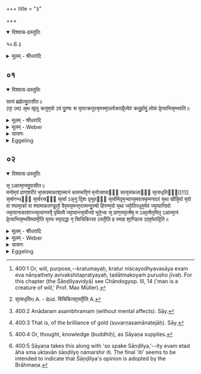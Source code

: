 +++
title = "३"

+++


<details open><summary>विश्वास-प्रस्तुतिः</summary>

१०.6.३
</details>

<details><summary>मूलम् - श्रीधरादि</summary>

१०.6.३
</details>


## ०१


<details open><summary>विश्वास-प्रस्तुतिः</summary>

सत्यं ब्रह्मेत्यु᳘पासीत॥  
(ता᳘ ऽथ) अ᳘थ ख᳘लु क्रतुम᳘यो ऽयं पु᳘रुषः स या᳘वत्क्रतुरय᳘मस्मा᳘ल्लोकात्प्रै᳘त्येवं क्रतु᳘र्हामुं᳘ लोकं प्रे᳘त्याभिस᳘म्भवति॥
</details>

<details><summary>मूलम् - श्रीधरादि</summary>

सत्यं ब्रह्मेत्यु᳘पासीत॥  
(ता᳘ ऽथ) अ᳘थ ख᳘लु क्रतुम᳘यो ऽयं पु᳘रुषः स या᳘वत्क्रतुरय᳘मस्मा᳘ल्लोकात्प्रै᳘त्येवं क्रतु᳘र्हामुं᳘ लोकं प्रे᳘त्याभिस᳘म्भवति॥
</details>

<details><summary>मूलम् - Weber</summary>

सत्यम् ब्रह्मेत्यु᳘पासीत॥  
अ᳘थ ख᳘लु क्रतुम᳘योऽयम् पु᳘रुषः स या᳘वत्क्रतुरय᳘मस्मा᳘ल्लोकात्प्रै᳘त्येवंक्रतु᳘र्हामुं᳘ लोकम् प्रे᳘त्याभिस᳘म्भवति॥
</details>

<details><summary>सायणः</summary>

…
</details>

<details><summary>Eggeling</summary>

1. Let him meditate upon the 'true Brahman.' Now, man here, indeed, is possessed of understanding [^egg_811], and according to how great his understanding is when he departs this world, so does he, on passing away, enter yonder world.

[^egg_811]: 400:1 Or, will, purpose,--kratumayaḥ, kratur niścayodhyavasāya evam eva nānyathety avivakshitapratyayaḥ, tadātmakoyaṁ purusho jīvaḥ. For this chapter (the Śāṇḍilyavidyā) see Chāndogyop. III, 14 ('man is a creature of will,' Prof. Max Müller).
</details>


## ०२


<details open><summary>विश्वास-प्रस्तुतिः</summary>

स᳘ ऽआत्मा᳘नमु᳘पासीत॥  
मनोम᳘यं प्राण᳘शरीरं भा᳘रूपमाकाशा᳘त्मानं कामरूपि᳘णं म᳘नोजवसᳫँ᳭ सत्य᳘संकल्पᳫँ᳭ स᳘त्यधृतिᳫँ᳭[[!!]] स᳘र्व्वगन्धᳫँ᳭ स᳘र्व्वरसᳫँ᳭ स᳘र्व्वा ऽअ᳘नु दि᳘शः प्र᳘भूतᳫँ᳭ स᳘र्व्वमिद᳘म᳘भ्याप्त᳘मवाक्क᳘मनादरं य᳘था व्व्रीहि᳘र्वा य᳘वो वा श्यामा᳘को वा श्यामाकतण्डुलो᳘ वैव᳘मय᳘मन्त᳘रात्मन्पु᳘रुषो हिरण्म᳘यो य᳘था ज्यो᳘तिरधूम᳘मेवं ज्या᳘यान्दिवो ज्या᳘यानाकाशाज्ज्या᳘यानस्यै᳘ पृथिव्यै ज्या᳘यान्त्स᳘र्व्वेभ्यो भूते᳘भ्यः स᳘ प्राण᳘स्या᳘त्मैष᳘ म ऽआ᳘त्मैत᳘मित᳘ ऽआत्मा᳘नं प्रे᳘त्याभिस᳘म्भविष्यामी᳘ति य᳘स्य स्या᳘दद्धा न᳘ व्विचिकित्सा ऽस्ती᳘ति ह स्माह शा᳘ण्डिल्य ऽएव᳘मेतदि᳘ति॥
</details>

<details><summary>मूलम् - श्रीधरादि</summary>

स᳘ ऽआत्मा᳘नमु᳘पासीत॥  
मनोम᳘यं प्राण᳘शरीरं भा᳘रूपमाकाशा᳘त्मानं कामरूपि᳘णं म᳘नोजवसᳫँ᳭ सत्य᳘संकल्पᳫँ᳭ स᳘त्यधृतिᳫँ᳭[[!!]] स᳘र्व्वगन्धᳫँ᳭ स᳘र्व्वरसᳫँ᳭ स᳘र्व्वा ऽअ᳘नु दि᳘शः प्र᳘भूतᳫँ᳭ स᳘र्व्वमिद᳘म᳘भ्याप्त᳘मवाक्क᳘मनादरं य᳘था व्व्रीहि᳘र्वा य᳘वो वा श्यामा᳘को वा श्यामाकतण्डुलो᳘ वैव᳘मय᳘मन्त᳘रात्मन्पु᳘रुषो हिरण्म᳘यो य᳘था ज्यो᳘तिरधूम᳘मेवं ज्या᳘यान्दिवो ज्या᳘यानाकाशाज्ज्या᳘यानस्यै᳘ पृथिव्यै ज्या᳘यान्त्स᳘र्व्वेभ्यो भूते᳘भ्यः स᳘ प्राण᳘स्या᳘त्मैष᳘ म ऽआ᳘त्मैत᳘मित᳘ ऽआत्मा᳘नं प्रे᳘त्याभिस᳘म्भविष्यामी᳘ति य᳘स्य स्या᳘दद्धा न᳘ व्विचिकित्सा ऽस्ती᳘ति ह स्माह शा᳘ण्डिल्य ऽएव᳘मेतदि᳘ति॥
</details>

<details><summary>मूलम् - Weber</summary>

स᳘ आत्मा᳘नमु᳘पासीत॥  
मनोम᳘यम् प्राण᳘शरीरम् भा᳘रूपमाकाशा᳘त्मानं कामरूपि᳘णम् म᳘नोजवसᳫं सत्य᳘संकल्पᳫं सत्य᳘धृतिᳫं [^wbr_1] स᳘र्वगन्धᳫं स᳘र्वरसᳫं स᳘र्वा अ᳘नु दि᳘शः प्र᳘भूतᳫं स᳘र्वमिद᳘मॗभ्याप्त᳘मवाक्क᳘मनादरं य᳘था व्रीहि᳘र्वा य᳘वो वा श्यामा᳘को वा श्यामाकतण्डुलो᳘ वैव᳘मय᳘मन्त᳘रात्मन्पु᳘रुषो हिरण्म᳘यो य᳘था ज्यो᳘तिरधूम᳘मेवं ज्या᳘यान्दिवो ज्या᳘यानाकाशाज्ज्या᳘यानस्यै᳘ पृथिव्यै ज्या᳘यान्त्स᳘र्वेभ्यो भूते᳘भ्यः स᳘ प्राण᳘स्याॗत्मैष᳘ म आॗत्मैत᳘मित᳘ आत्मा᳘नम् प्रे᳘त्याभिस᳘म्भविष्यामी᳘ति य᳘स्य स्या᳘दद्धा न᳘ विचिकित्सास्ती᳘ति ह स्माह शा᳘ण्डिल्य एव᳘मेतदि᳘ति॥  

[^wbr_1]: स᳘त्यधृतिᳫ A. - ibid. विचिकित्सा᳟स्ती᳘ति A.
</details>

<details><summary>सायणः</summary>

…
</details>

<details><summary>Eggeling</summary>

2. Let him meditate on the Self, which is made up of intelligence, and endowed with a body of spirit, with a form of light, and with an etherial nature, which changes its shape at will, is swift as thought, of true resolve, and true purpose, which consists of all sweet odours and tastes, which holds sway over all the regions and pervades this whole universe, which is speechless and indifferent [^egg_812];even as a grain of rice, or a grain of barley, or a grain of millet, or the smallest granule of millet, so is this golden [^egg_813] Purusha in the heart; even as a smokeless light, it is greater than the sky, greater than the ether, greater than the earth, greater than all existing things;--that self of the spirit (breath) is my self: on passing away from hence I shall obtain that self. Verily, whosoever has this trust [^egg_814], for him there is no uncertainty. Thus spake Sāṇḍilya, and so it is [^egg_815].

[^egg_812]: 400:2 Anādaram asambhramam (without mental affects). Sāy.

[^egg_813]: 400:3 That is, of the brilliance of gold (suvarṇasamānatejāḥ). Sāy.

[^egg_814]: 400:4 Or, thought, knowledge (buddhiḥ), as Sāyaṇa supplies.

[^egg_815]: 400:5 Sāyaṇa takes this along with 'so spake Sāṇḍilya,'--ity evam etad āha sma uktavān śāṇḍilyo nāmarshir iti. The final 'iti' seems to be intended to indicate that Śāṇḍilya's opinion is adopted by the Brāhmaṇa.
</details>

